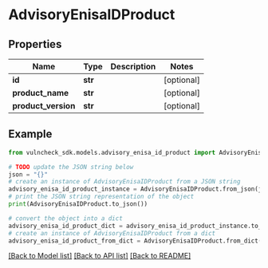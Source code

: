 # AdvisoryEnisaIDProduct


## Properties

Name | Type | Description | Notes
------------ | ------------- | ------------- | -------------
**id** | **str** |  | [optional] 
**product_name** | **str** |  | [optional] 
**product_version** | **str** |  | [optional] 

## Example

```python
from vulncheck_sdk.models.advisory_enisa_id_product import AdvisoryEnisaIDProduct

# TODO update the JSON string below
json = "{}"
# create an instance of AdvisoryEnisaIDProduct from a JSON string
advisory_enisa_id_product_instance = AdvisoryEnisaIDProduct.from_json(json)
# print the JSON string representation of the object
print(AdvisoryEnisaIDProduct.to_json())

# convert the object into a dict
advisory_enisa_id_product_dict = advisory_enisa_id_product_instance.to_dict()
# create an instance of AdvisoryEnisaIDProduct from a dict
advisory_enisa_id_product_from_dict = AdvisoryEnisaIDProduct.from_dict(advisory_enisa_id_product_dict)
```
[[Back to Model list]](../README.md#documentation-for-models) [[Back to API list]](../README.md#documentation-for-api-endpoints) [[Back to README]](../README.md)


